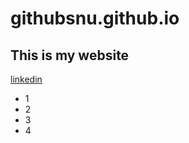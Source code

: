 # githubsnu.github.io
## This is my website
[linkedin](https://linkedin.com/in/sagnikmitra)
- 1
- 2
- 3
- 4
